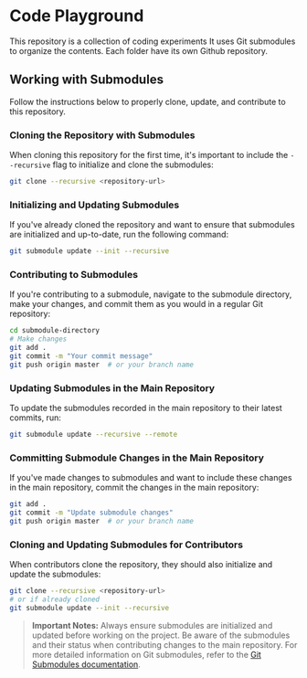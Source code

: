 # Code Playground
This repository is a collection of coding experiments
It uses Git submodules to organize the contents. Each folder have its own Github repository.

## Working with Submodules

Follow the instructions below to properly clone, update, and contribute to this repository.

### Cloning the Repository with Submodules

When cloning this repository for the first time, it's important to include the `--recursive` flag to initialize and clone the submodules:

```bash
git clone --recursive <repository-url>
```

### Initializing and Updating Submodules

If you've already cloned the repository and want to ensure that submodules are initialized and up-to-date, run the following command:

```bash
git submodule update --init --recursive
```

### Contributing to Submodules

If you're contributing to a submodule, navigate to the submodule directory, make your changes, and commit them as you would in a regular Git repository:

```bash
cd submodule-directory
# Make changes
git add .
git commit -m "Your commit message"
git push origin master  # or your branch name
``` 

### Updating Submodules in the Main Repository

To update the submodules recorded in the main repository to their latest commits, run:

``` bash
git submodule update --recursive --remote
```

### Committing Submodule Changes in the Main Repository
If you've made changes to submodules and want to include these changes in the main repository, commit the changes in the main repository:

```bash
git add .
git commit -m "Update submodule changes"
git push origin master  # or your branch name
```

### Cloning and Updating Submodules for Contributors
When contributors clone the repository, they should also initialize and update the submodules:

```bash
git clone --recursive <repository-url>
# or if already cloned
git submodule update --init --recursive
```

> **Important Notes:**
Always ensure submodules are initialized and updated before working on the project.
Be aware of the submodules and their status when contributing changes to the main repository.
For more detailed information on Git submodules, refer to the [Git Submodules documentation](https://git-scm.com/docs/git-submodule).

